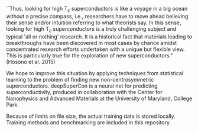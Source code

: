 ``Thus, looking for high T$_c$ superconductors is like a voyage in a big ocean without a precise compass, i.e., researchers have to move ahead believing their sense and/or intuition referring to what theorists say. In this sense, looking for high T$_c$ superconductors is a truly challenging subject and typical 'all or nothing' research. It is a historical fact that materials leading to breakthroughs have been discovered in most cases by chance amidst concentrated research efforts undertaken with a unique but flexible view. This is particularly true for the exploration of new superconductors." (Hosono et al. 2015)

We hope to improve this situation by applying techniques from statistical learning to the problem of finding new non-centrosymmetric superconductors. deepSuperCon is a neural net for predicting superconductivity, produced in collaboration with the Center for Nanophysics and Advanced Materials at the University of Maryland, College Park.

Because of limits on file size, the actual training data is stored locally. Training methods and benchmarking are included in this repository.